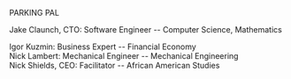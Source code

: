 PARKING PAL

Jake Claunch, CTO:     Software Engineer -- Computer Science, Mathematics

Igor Kuzmin: Business Expert -- Financial Economy                         
Nick Lambert: Mechanical Engineer -- Mechanical Engineering                    
Nick Shields, CEO: Facilitator -- African American Studies                  
